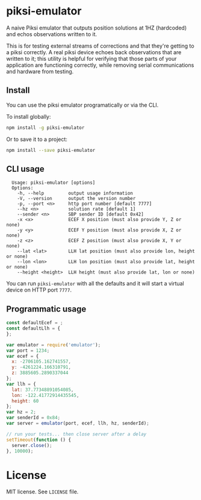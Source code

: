 # piksi-emulator
A naive Piksi emulator that outputs position solutions at 1HZ (hardcoded) and echos observations written to it.

This is for testing external streams of corrections and that they're getting to a piksi correctly. A real piksi device echoes back observations that are written to it; this utility is helpful for verifying that those parts of your application are functioning correctly, while removing serial communications and hardware from testing.

## Install

You can use the piksi emulator programatically or via the CLI.

To install globally:

```bash
npm install -g piksi-emulator
```

Or to save it to a project:

```bash
npm install --save piksi-emulator
```

## CLI usage

```
  Usage: piksi-emulator [options]
  Options:
    -h, --help         output usage information
    -V, --version      output the version number
    -p, --port <n>     http port number [default 7777]
    --hz <n>           solution rate [default 1]
    --sender <n>       SBP sender ID [default 0x42]
    -x <x>             ECEF X position (must also provide Y, Z or none)
    -y <y>             ECEF Y position (must also provide X, Z or none)
    -z <z>             ECEF Z position (must also provide X, Y or none)
    --lat <lat>        LLH lat position (must also provide lon, height or none)
    --lon <lon>        LLH lon position (must also provide lat, height or none)
    --height <height>  LLH height (must also provide lat, lon or none)
```

You can run `piksi-emulator` with all the defaults and it will start a virtual device on
HTTP port `7777`.

## Programmatic usage

```javascript
const defaultEcef = ;
const defaultLlh = {
};

var emulator = require('emulator');
var port = 1234;
var ecef = {
  x: -2706105.162741557,
  y: -4261224.166310791,
  z: 3885605.2890337044
};
var llh = {
  lat: 37.77348891054085,
  lon: -122.41772914435545,
  height: 60
};
var hz = 2;
var senderId = 0x84;
var server = emulator(port, ecef, llh, hz, senderId);

// run your tests... then close server after a delay
setTimeout(function () {
  server.close();
}, 10000);
```

# License

MIT license. See `LICENSE` file.
